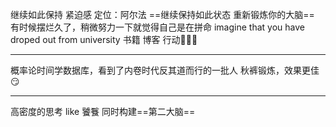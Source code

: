 继续如此保持 紧迫感 定位：阿尔法
==继续保持如此状态  重新锻炼你的大脑==
有时候摆烂久了，稍微努力一下就觉得自己是在拼命
imagine that you have droped out from university
书籍 博客 行动📖🏃‍♂
*****
概率论时间学数据库，看到了内卷时代反其道而行的一批人
秋裤锻炼，效果更佳😏
******
高密度的思考 like 饕餮 同时构建==第二大脑==
